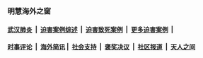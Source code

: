 
### 明慧海外之窗

####  [武汉肺炎](indexes/365.md?t=03252200) &nbsp;|&nbsp;  [迫害案例综述](indexes/328.md?t=03252200) &nbsp;|&nbsp; [迫害致死案例](indexes/277.md?t=03252200)  &nbsp;|&nbsp; [更多迫害案例](indexes/81.md?t=03252200)  &nbsp;|&nbsp; 
####  [时事评论](indexes/19.md?t=03252200) &nbsp;|&nbsp; [海外简讯](indexes/245.md?t=03252200)&nbsp;|&nbsp;  [社会支持](indexes/140.md?t=03252200) &nbsp;|&nbsp; [褒奖决议](indexes/282.md?t=03252200) &nbsp;|&nbsp; [社区报道](indexes/91.md?t=03252200)  &nbsp;|&nbsp; [天人之间](indexes/78.md?t=03252200) 

